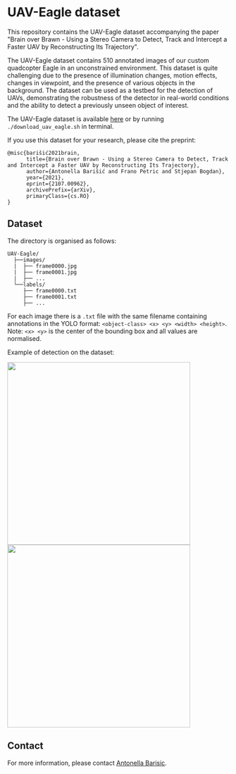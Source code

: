 # UAV-Eagle dataset

This repository contains the UAV-Eagle dataset accompanying the paper "Brain over Brawn - Using a Stereo Camera to Detect, Track and Intercept a Faster UAV by Reconstructing Its Trajectory".

The UAV-Eagle dataset contains 510 annotated images of our custom quadcopter Eagle in an unconstrained environment. This dataset is quite challenging due to the presence of illumination changes, motion effects, changes in viewpoint, and the presence of various objects in the background. The dataset can be used as a testbed for the detection of UAVs, demonstrating the robustness of the detector in real-world conditions and the ability to detect a previously unseen object of interest.

The UAV-Eagle dataset is available [here](https://drive.google.com/drive/folders/1hj6-H6DaqPVJ89fErsB4hi9atHF7RCoD?usp=sharing) or by running ``` ./download_uav_eagle.sh ``` in terminal.

If you use this dataset for your research, please cite the preprint:
```
@misc{barišić2021brain,
      title={Brain over Brawn - Using a Stereo Camera to Detect, Track and Intercept a Faster UAV by Reconstructing Its Trajectory}, 
      author={Antonella Barišić and Frano Petric and Stjepan Bogdan},
      year={2021},
      eprint={2107.00962},
      archivePrefix={arXiv},
      primaryClass={cs.RO}
}
```

## Dataset

The directory is organised as follows:

```
UAV-Eagle/
  ├──images/
  |  ├── frame0000.jpg
  |  ├── frame0001.jpg
  |  ├── ...
  └──labels/
     ├── frame0000.txt
     ├── frame0001.txt
     ├── ...

```
For each image there is a ```.txt``` file with the same filename containing annotations in the YOLO format: ```<object-class> <x> <y> <width> <height>```. Note: ```<x> <y>``` is the center of the bounding box and all values are normalised.

Example of detection on the dataset:

<img src="https://user-images.githubusercontent.com/26712043/110366460-991fdb80-8046-11eb-83cd-ad2a378dbca8.jpg" width="415"/> <img src="https://user-images.githubusercontent.com/26712043/110366462-9a510880-8046-11eb-83a3-7a9316968e64.jpg" width="415"/> 

## Contact

For more information, please contact [Antonella Barisic](mailto:antonella.barisic@fer.hr).
